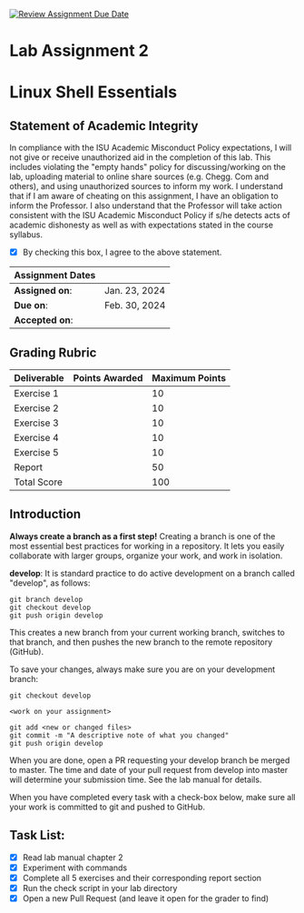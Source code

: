 [![Review Assignment Due Date](https://classroom.github.com/assets/deadline-readme-button-24ddc0f5d75046c5622901739e7c5dd533143b0c8e959d652212380cedb1ea36.svg)](https://classroom.github.com/a/d79SLyzz)
# Lab Assignment 2
# Linux Shell Essentials

## Statement of Academic Integrity

In compliance with the ISU Academic Misconduct Policy expectations, I will not give or receive unauthorized aid in the completion of this lab.  This includes violating the "empty hands" policy for discussing/working on the lab, uploading material to online share sources (e.g. Chegg. Com and others), and using unauthorized sources to inform my work. I understand that if I am aware of cheating on this assignment, I have an obligation to inform the Professor. I also understand that the Professor will take action consistent with the ISU Academic Misconduct Policy if s/he detects acts of academic dishonesty as well as with expectations stated in the course syllabus.

- [x] By checking this box, I agree to the above statement.


| Assignment Dates | |
| --- | --- |
|**Assigned on**: | Jan. 23, 2024 |
|**Due on**: | Feb. 30, 2024 |
|**Accepted on**: | |


## Grading Rubric

|Deliverable | Points Awarded | Maximum Points |
|---|---|---|
| Exercise 1 | | 10 |
| Exercise 2 | | 10 |
| Exercise 3 | | 10 |
| Exercise 4 | | 10 |
| Exercise 5 | | 10 |
| Report | | 50 |
| Total Score | | 100 |


## Introduction

**Always create a branch as a first step!** Creating a branch is one of the most essential best practices for working in a repository.  It lets you easily collaborate with larger groups, organize your work, and work in isolation.

**develop**: It is standard practice to do active development on a branch called "develop", as follows:

    git branch develop
    git checkout develop
    git push origin develop

This creates a new branch from your current working branch, switches to that branch, and then pushes the new branch to the remote repository (GitHub).

To save your changes, always make sure you are on your development branch:

    git checkout develop

    <work on your assignment>

    git add <new or changed files>
    git commit -m "A descriptive note of what you changed"
    git push origin develop

When you are done, open a PR requesting your develop branch be merged to master.
The time and date of your pull request from develop into master will determine your submission time. See the lab manual for details.

When you have completed every task with a check-box below, make sure all your work is committed to git and pushed to GitHub.

## Task List:
- [x] Read lab manual chapter 2
- [x] Experiment with commands
- [x] Complete all 5 exercises and their corresponding report section
- [x] Run the check script in your lab directory
- [x] Open a new Pull Request (and leave it open for the grader to find)
